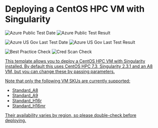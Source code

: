 # Deploying a CentOS HPC VM with Singularity

![Azure Public Test Date](https://azurequickstartsservice.blob.core.windows.net/badges/centos-singularity/PublicLastTestDate.svg)
![Azure Public Test Result](https://azurequickstartsservice.blob.core.windows.net/badges/centos-singularity/PublicDeployment.svg)

![Azure US Gov Last Test Date](https://azurequickstartsservice.blob.core.windows.net/badges/centos-singularity/FairfaxLastTestDate.svg)
![Azure US Gov Last Test Result](https://azurequickstartsservice.blob.core.windows.net/badges/centos-singularity/FairfaxDeployment.svg)

![Best Practice Check](https://azurequickstartsservice.blob.core.windows.net/badges/centos-singularity/BestPracticeResult.svg)
![Cred Scan Check](https://azurequickstartsservice.blob.core.windows.net/badges/centos-singularity/CredScanResult.svg)

<a href="https://portal.azure.com/#create/Microsoft.Template/uri/https%3A%2F%2Fraw.githubusercontent.com%2Fbhummerstone%2Fazure-quickstart-templates%2Fcentos-singularity%2Fcentos-singularity%2Fazuredeploy.json" target="_blank">


<a href="http://armviz.io/#/?load=https%3A%2F%2Fraw.githubusercontent.com%2Fbhummerstone%2Fazure-quickstart-templates%2Fcentos-singularity%2Fcentos-singularity%2Fazuredeploy.json" target="_blank">

This template allows you to deploy a CentOS HPC VM with Singularity installed.
By default this uses CentOS HPC 7.3, Singularity 2.3.1 and an A8 VM, but you can
change these by passing parameters.

Note that only the following VM SKUs are currently supported:

- Standard_A8
- Standard_A9
- Standard_H16r
- Standard_H16mr

Their availability varies by region, so please double-check before deploying.
